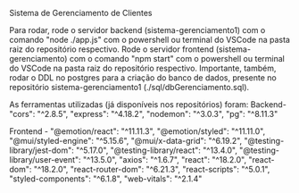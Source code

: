 Sistema de Gerenciamento de Clientes

Para rodar, rode o servidor backend (sistema-gerenciamento1) com o comando "node ./app.js" com o powershell ou terminal do VSCode na pasta raiz do repositório respectivo. 
Rode o servidor frontend (sistema-gerenciamento) com o comando "npm start" com o powershell ou terminal do VSCode na pasta raiz do repositório respectivo.
Importante, também, rodar o DDL no postgres para a criação do banco de dados, presente no repositório sistema-gerenciamento1 (./sql/dbGerenciamento.sql).

As ferramentas utilizadas (já disponíveis nos repositórios) foram:
Backend-
"cors": "^2.8.5",
"express": "^4.18.2",
"nodemon": "^3.0.3",
"pg": "^8.11.3"

Frontend - 
"@emotion/react": "^11.11.3",
"@emotion/styled": "^11.11.0",
"@mui/styled-engine": "^5.15.6",
"@mui/x-data-grid": "^6.19.2",
"@testing-library/jest-dom": "^5.17.0",
"@testing-library/react": "^13.4.0",
"@testing-library/user-event": "^13.5.0",
"axios": "^1.6.7",
"react": "^18.2.0",
"react-dom": "^18.2.0",
"react-router-dom": "^6.21.3",
"react-scripts": "^5.0.1",
"styled-components": "^6.1.8",
"web-vitals": "^2.1.4"
